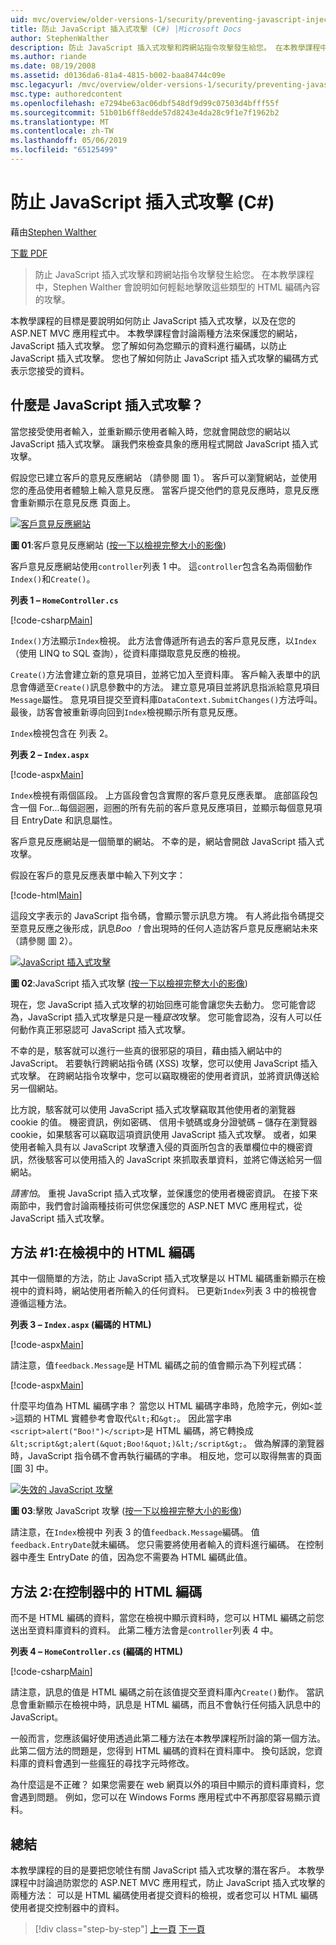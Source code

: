 ```yaml
---
uid: mvc/overview/older-versions-1/security/preventing-javascript-injection-attacks-cs
title: 防止 JavaScript 插入式攻擊 (C#) |Microsoft Docs
author: StephenWalther
description: 防止 JavaScript 插入式攻擊和跨網站指令攻擊發生給您。 在本教學課程中，Stephen Walther 會說明如何輕鬆地 de...
ms.author: riande
ms.date: 08/19/2008
ms.assetid: d0136da6-81a4-4815-b002-baa84744c09e
msc.legacyurl: /mvc/overview/older-versions-1/security/preventing-javascript-injection-attacks-cs
msc.type: authoredcontent
ms.openlocfilehash: e7294be63ac06dbf548df9d99c07503d4bfff55f
ms.sourcegitcommit: 51b01b6ff8edde57d8243e4da28c9f1e7f1962b2
ms.translationtype: MT
ms.contentlocale: zh-TW
ms.lasthandoff: 05/06/2019
ms.locfileid: "65125499"
---
```

# <a name="preventing-javascript-injection-attacks-c"></a>防止 JavaScript 插入式攻擊 (C#)

藉由[Stephen Walther](https://github.com/StephenWalther)

[下載 PDF](http://download.microsoft.com/download/8/4/8/84843d8d-1575-426c-bcb5-9d0c42e51416/ASPNET_MVC_Tutorial_06_CS.pdf)

> 防止 JavaScript 插入式攻擊和跨網站指令攻擊發生給您。 在本教學課程中，Stephen Walther 會說明如何輕鬆地擊敗這些類型的 HTML 編碼內容的攻擊。

本教學課程的目標是要說明如何防止 JavaScript 插入式攻擊，以及在您的 ASP.NET MVC 應用程式中。 本教學課程會討論兩種方法來保護您的網站，JavaScript 插入式攻擊。 您了解如何為您顯示的資料進行編碼，以防止 JavaScript 插入式攻擊。 您也了解如何防止 JavaScript 插入式攻擊的編碼方式表示您接受的資料。

## <a name="what-is-a-javascript-injection-attack"></a>什麼是 JavaScript 插入式攻擊？

當您接受使用者輸入，並重新顯示使用者輸入時，您就會開啟您的網站以 JavaScript 插入式攻擊。 讓我們來檢查具象的應用程式開啟 JavaScript 插入式攻擊。

假設您已建立客戶的意見反應網站 （請參閱 圖 1）。 客戶可以瀏覽網站，並使用您的產品使用者體驗上輸入意見反應。 當客戶提交他們的意見反應時，意見反應會重新顯示在意見反應 頁面上。

[![客戶意見反應網站](preventing-javascript-injection-attacks-cs/_static/image2.png)](preventing-javascript-injection-attacks-cs/_static/image1.png)

**圖 01**:客戶意見反應網站 ([按一下以檢視完整大小的影像](preventing-javascript-injection-attacks-cs/_static/image3.png))

客戶意見反應網站使用`controller`列表 1 中。 這`controller`包含名為兩個動作`Index()`和`Create()`。

**列表 1 – `HomeController.cs`**

[!code-csharp[Main](preventing-javascript-injection-attacks-cs/samples/sample1.cs)]

`Index()`方法顯示`Index`檢視。 此方法會傳遞所有過去的客戶意見反應，以`Index`（使用 LINQ to SQL 查詢），從資料庫擷取意見反應的檢視。

`Create()`方法會建立新的意見項目，並將它加入至資料庫。 客戶輸入表單中的訊息會傳遞至`Create()`訊息參數中的方法。 建立意見項目並將訊息指派給意見項目`Message`屬性。 意見項目提交至資料庫`DataContext.SubmitChanges()`方法呼叫。 最後，訪客會被重新導向回到`Index`檢視顯示所有意見反應。

`Index`檢視包含在 列表 2。

**列表 2 – `Index.aspx`**

[!code-aspx[Main](preventing-javascript-injection-attacks-cs/samples/sample2.aspx)]

`Index`檢視有兩個區段。 上方區段會包含實際的客戶意見反應表單。 底部區段包含一個 For...每個迴圈，迴圈的所有先前的客戶意見反應項目，並顯示每個意見項目 EntryDate 和訊息屬性。

客戶意見反應網站是一個簡單的網站。 不幸的是，網站會開啟 JavaScript 插入式攻擊。

假設在客戶的意見反應表單中輸入下列文字：

[!code-html[Main](preventing-javascript-injection-attacks-cs/samples/sample3.html)]

這段文字表示的 JavaScript 指令碼，會顯示警示訊息方塊。 有人將此指令碼提交至意見反應之後形成，訊息<em>Boo ！</em>會出現時的任何人造訪客戶意見反應網站未來 （請參閱 圖 2）。

[![JavaScript 插入式攻擊](preventing-javascript-injection-attacks-cs/_static/image5.png)](preventing-javascript-injection-attacks-cs/_static/image4.png)

**圖 02**:JavaScript 插入式攻擊 ([按一下以檢視完整大小的影像](preventing-javascript-injection-attacks-cs/_static/image6.png))

現在，您 JavaScript 插入式攻擊的初始回應可能會讓您失去動力。 您可能會認為，JavaScript 插入式攻擊是只是一種*竄改*攻擊。 您可能會認為，沒有人可以任何動作真正邪惡認可 JavaScript 插入式攻擊。

不幸的是，駭客就可以進行一些真的很邪惡的項目，藉由插入網站中的 JavaScript。 若要執行跨網站指令碼 (XSS) 攻擊，您可以使用 JavaScript 插入式攻擊。 在跨網站指令攻擊中，您可以竊取機密的使用者資訊，並將資訊傳送給另一個網站。

比方說，駭客就可以使用 JavaScript 插入式攻擊竊取其他使用者的瀏覽器 cookie 的值。 機密資訊，例如密碼、 信用卡號碼或身分證號碼 – 儲存在瀏覽器 cookie，如果駭客可以竊取這項資訊使用 JavaScript 插入式攻擊。 或者，如果使用者輸入具有以 JavaScript 攻擊遭入侵的頁面所包含的表單欄位中的機密資訊，然後駭客可以使用插入的 JavaScript 來抓取表單資料，並將它傳送給另一個網站。

*請害怕*。 重視 JavaScript 插入式攻擊，並保護您的使用者機密資訊。 在接下來兩節中，我們會討論兩種技術可供您保護您的 ASP.NET MVC 應用程式，從 JavaScript 插入式攻擊。

## <a name="approach-1-html-encode-in-the-view"></a>方法 #1:在檢視中的 HTML 編碼

其中一個簡單的方法，防止 JavaScript 插入式攻擊是以 HTML 編碼重新顯示在檢視中的資料時，網站使用者所輸入的任何資料。 已更新`Index`列表 3 中的檢視會遵循這種方法。

**列表 3 – `Index.aspx` (編碼的 HTML)**

[!code-aspx[Main](preventing-javascript-injection-attacks-cs/samples/sample4.aspx)]

請注意，值`feedback.Message`是 HTML 編碼之前的值會顯示為下列程式碼：

[!code-aspx[Main](preventing-javascript-injection-attacks-cs/samples/sample5.aspx)]

什麼平均值為 HTML 編碼字串？ 當您以 HTML 編碼字串時，危險字元，例如`<`並`>`這類的 HTML 實體參考會取代`&lt;`和`&gt;`。 因此當字串`<script>alert("Boo!")</script>`是 HTML 編碼，將它轉換成`&lt;script&gt;alert(&quot;Boo!&quot;)&lt;/script&gt;`。 做為解譯的瀏覽器時，JavaScript 指令碼不會再執行編碼的字串。 相反地，您可以取得無害的頁面 [圖 3] 中。

[![失效的 JavaScript 攻擊](preventing-javascript-injection-attacks-cs/_static/image8.png)](preventing-javascript-injection-attacks-cs/_static/image7.png)

**圖 03**:擊敗 JavaScript 攻擊 ([按一下以檢視完整大小的影像](preventing-javascript-injection-attacks-cs/_static/image9.png))

請注意，在`Index`檢視中 列表 3 的值`feedback.Message`編碼。 值`feedback.EntryDate`就未編碼。 您只需要將使用者輸入的資料進行編碼。 在控制器中產生 EntryDate 的值，因為您不需要為 HTML 編碼此值。

## <a name="approach-2-html-encode-in-the-controller"></a>方法 2:在控制器中的 HTML 編碼

而不是 HTML 編碼的資料，當您在檢視中顯示資料時，您可以 HTML 編碼之前您送出至資料庫資料的資料。 此第二種方法會是`controller`列表 4 中。

**列表 4 – `HomeController.cs` (編碼的 HTML)**

[!code-csharp[Main](preventing-javascript-injection-attacks-cs/samples/sample6.cs)]

請注意，訊息的值是 HTML 編碼之前在該值提交至資料庫內`Create()`動作。 當訊息會重新顯示在檢視中時，訊息是 HTML 編碼，而且不會執行任何插入訊息中的 JavaScript。

一般而言，您應該偏好使用透過此第二種方法在本教學課程所討論的第一個方法。 此第二個方法的問題是，您得到 HTML 編碼的資料在資料庫中。 換句話說，您資料庫的資料會遇到一些瘋狂的尋找字元時修改。

為什麼這是不正確？ 如果您需要在 web 網頁以外的項目中顯示的資料庫資料，您會遇到問題。 例如，您可以在 Windows Forms 應用程式中不再那麼容易顯示資料。

## <a name="summary"></a>總結

本教學課程的目的是要把您唬住有關 JavaScript 插入式攻擊的潛在客戶。 本教學課程中討論過防禦您的 ASP.NET MVC 應用程式，防止 JavaScript 插入式攻擊的兩種方法： 可以是 HTML 編碼使用者提交資料的檢視，或者您可以 HTML 編碼使用者提交控制器中的資料。

> [!div class="step-by-step"]
> [上一頁](authenticating-users-with-windows-authentication-cs.md)
> [下一頁](authenticating-users-with-forms-authentication-vb.md)
